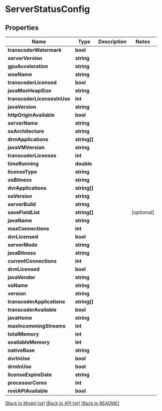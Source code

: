 # ServerStatusConfig

## Properties
Name | Type | Description | Notes
------------ | ------------- | ------------- | -------------
**transcoderWatermark** | **bool** |  | 
**serverVersion** | **string** |  | 
**gpuAcceleration** | **string** |  | 
**wseName** | **string** |  | 
**transcoderLicensed** | **bool** |  | 
**javaMaxHeapSize** | **string** |  | 
**transcoderLicensesInUse** | **int** |  | 
**javaVersion** | **string** |  | 
**httpOriginAvailable** | **bool** |  | 
**serverName** | **string** |  | 
**osArchitecture** | **string** |  | 
**drmApplications** | **string[]** |  | 
**javaVMVersion** | **string** |  | 
**transcoderLicenses** | **int** |  | 
**timeRunning** | **double** |  | 
**licenseType** | **string** |  | 
**osBitness** | **string** |  | 
**dvrApplications** | **string[]** |  | 
**osVersion** | **string** |  | 
**serverBuild** | **string** |  | 
**saveFieldList** | **string[]** |  | [optional] 
**javaName** | **string** |  | 
**maxConnections** | **int** |  | 
**dvrLicensed** | **bool** |  | 
**serverMode** | **string** |  | 
**javaBitness** | **string** |  | 
**currentConnections** | **int** |  | 
**drmLicensed** | **bool** |  | 
**javaVendor** | **string** |  | 
**osName** | **string** |  | 
**version** | **string** |  | 
**transcoderApplications** | **string[]** |  | 
**transcoderAvailable** | **bool** |  | 
**javaHome** | **string** |  | 
**maxIncommingStreams** | **int** |  | 
**totalMemory** | **int** |  | 
**availableMemory** | **int** |  | 
**nativeBase** | **string** |  | 
**dvrInUse** | **bool** |  | 
**drmInUse** | **bool** |  | 
**licenseExpireDate** | **string** |  | 
**processorCores** | **int** |  | 
**restAPIAvailable** | **bool** |  | 

[[Back to Model list]](../README.md#documentation-for-models) [[Back to API list]](../README.md#documentation-for-api-endpoints) [[Back to README]](../README.md)


